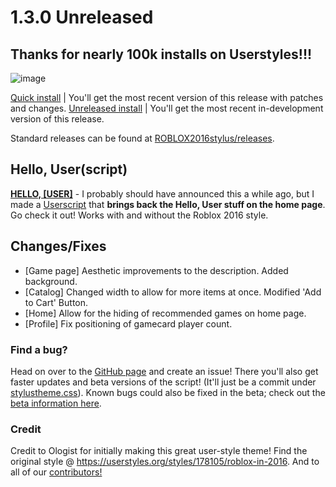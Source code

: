 # 1.3.0 Unreleased

## Thanks for nearly 100k installs on Userstyles!!!
![image](https://github.com/anthony1x6000/ROBLOX2016stylus/assets/33004321/0560ce22-209c-4df2-90fa-b61dda473597)

[Quick install](https://github.com/anthony1x6000/ROBLOX2016stylus/raw/downloads/.user.css-installFiles/release.user.css) | You'll get the most recent version of this release with patches and changes.
[Unreleased install](https://github.com/anthony1x6000/ROBLOX2016stylus/raw/main/devDownloads/roblox2016-preLatest.user.css) | You'll get the most recent in-development version of this release.

Standard releases can be found at [ROBLOX2016stylus/releases](https://github.com/anthony1x6000/ROBLOX2016stylus/releases).

## Hello, User(script)

[**HELLO, [USER]**](https://github.com/anthony1x6000/ROBLOX2016stylus/blob/main/helloUser.user.js) - I probably should have announced this a while ago, but I made a [Userscript](https://github.com/anthony1x6000/ROBLOX2016stylus/blob/main/helloUser.user.js) that **brings back the Hello, User stuff on the home page**. Go check it out! Works with and without the Roblox 2016 style.

## Changes/Fixes 
- [Game page] Aesthetic improvements to the description. Added background. 
- [Catalog] Changed width to allow for more items at once. Modified 'Add to Cart' Button.
- [Home] Allow for the hiding of recommended games on home page. 
- [Profile] Fix positioning of gamecard player count.

### Find a bug?

Head on over to the [GitHub page](https://github.com/anthony1x6000/ROBLOX2016stylus) and create an issue!
There you'll also get faster updates and beta versions of the script! (It'll just be a commit under [stylustheme.css](https://github.com/anthony1x6000/ROBLOX2016stylus/blob/main/stylustheme.css)). Known bugs could also be fixed in the beta; check out the [beta information here](https://github.com/anthony1x6000/ROBLOX2016stylus/blob/main/unreleasedChanges.md#beta--116).

### Credit

Credit to Ologist for initially making this great user-style theme!
Find the original style @ https://userstyles.org/styles/178105/roblox-in-2016.
And to all of our [contributors!](https://github.com/anthony1x6000/ROBLOX2016stylus/graphs/contributors)
